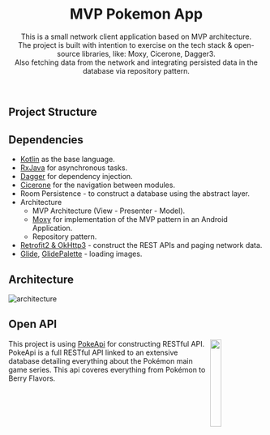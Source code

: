 <h1 align="center">MVP Pokemon App</h1>

<p align="center">  
This is a small network client application based on MVP architecture.
<br>The project is built with intention to exercise on the tech stack & open-source libraries, like: Moxy, Cicerone, Dagger3.
<br>Also fetching data from the network and integrating persisted data in the database via repository pattern.
</p>
</br>

## Project Structure
<p align="center">
<imgsrc="https://drive.google.com/file/d/12KT_-bGHzJWDQ18MR4_7VTFerb-XRNlH/view" alt="App File Structure">
</p>

## Dependencies
- [Kotlin](https://kotlinlang.org/) as the base language.
- [RxJava](http://reactivex.io/) for asynchronous tasks.
- [Dagger](https://dagger.dev/) for dependency injection.
- [Cicerone](https://github.com/terrakok/Cicerone) for the navigation between modules.
- Room Persistence - to construct a database using the abstract layer.
- Architecture
  - MVP Architecture (View - Presenter - Model).
  - [Moxy](https://github.com/moxy-community/Moxy) for implementation of the MVP pattern in an Android Application.
  - Repository pattern.
- [Retrofit2 & OkHttp3](https://github.com/square/retrofit) - construct the REST APIs and paging network data.
- [Glide](https://github.com/bumptech/glide), [GlidePalette](https://github.com/florent37/GlidePalette) - loading images.

## Architecture
![architecture](https://miro.medium.com/max/1024/0*4E8U5YuG22bLp4h8.)

## Open API

<img src="https://user-images.githubusercontent.com/24237865/83422649-d1b1d980-a464-11ea-8c91-a24fdf89cd6b.png" align="right" width="21%"/>

This project is using [PokeApi](https://pokeapi.co/) for constructing RESTful API. 
PokeApi is a full RESTful API linked to an extensive database detailing everything about the Pokémon main game series.
This api coveres everything from Pokémon to Berry Flavors.
